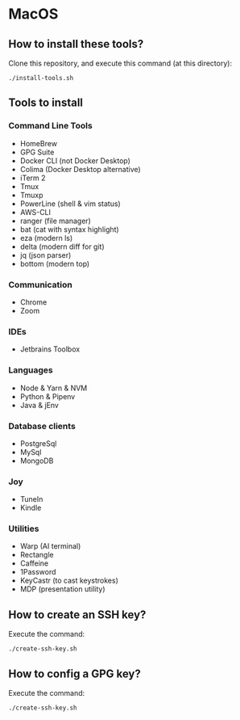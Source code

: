 # MacOS

## How to install these tools?

Clone this repository, and execute this command (at this directory):

```shell
./install-tools.sh
```

## Tools to install

### Command Line Tools

- HomeBrew
- GPG Suite
- Docker CLI (not Docker Desktop)
- Colima (Docker Desktop alternative)
- iTerm 2
- Tmux
- Tmuxp
- PowerLine (shell & vim status)
- AWS-CLI
- ranger (file manager)
- bat (cat with syntax highlight)
- eza (modern ls)
- delta (modern diff for git)
- jq (json parser)
- bottom (modern top)

### Communication

- Chrome
- Zoom

### IDEs

- Jetbrains Toolbox

### Languages

- Node & Yarn & NVM
- Python & Pipenv
- Java & jEnv

### Database clients

- PostgreSql
- MySql
- MongoDB

### Joy

- TuneIn
- Kindle

### Utilities

- Warp (AI terminal)
- Rectangle
- Caffeine
- 1Password
- KeyCastr (to cast keystrokes)
- MDP (presentation utility)

## How to create an SSH key?

Execute the command:

```shell
./create-ssh-key.sh
```

## How to config a GPG key?

Execute the command:

```shell
./create-ssh-key.sh
```
